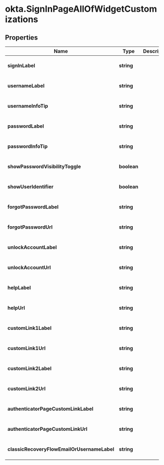 # okta.SignInPageAllOfWidgetCustomizations

## Properties

Name | Type | Description | Notes
------------ | ------------- | ------------- | -------------
**signInLabel** | **string** |  | [optional] [default to undefined]
**usernameLabel** | **string** |  | [optional] [default to undefined]
**usernameInfoTip** | **string** |  | [optional] [default to undefined]
**passwordLabel** | **string** |  | [optional] [default to undefined]
**passwordInfoTip** | **string** |  | [optional] [default to undefined]
**showPasswordVisibilityToggle** | **boolean** |  | [optional] [default to undefined]
**showUserIdentifier** | **boolean** |  | [optional] [default to undefined]
**forgotPasswordLabel** | **string** |  | [optional] [default to undefined]
**forgotPasswordUrl** | **string** |  | [optional] [default to undefined]
**unlockAccountLabel** | **string** |  | [optional] [default to undefined]
**unlockAccountUrl** | **string** |  | [optional] [default to undefined]
**helpLabel** | **string** |  | [optional] [default to undefined]
**helpUrl** | **string** |  | [optional] [default to undefined]
**customLink1Label** | **string** |  | [optional] [default to undefined]
**customLink1Url** | **string** |  | [optional] [default to undefined]
**customLink2Label** | **string** |  | [optional] [default to undefined]
**customLink2Url** | **string** |  | [optional] [default to undefined]
**authenticatorPageCustomLinkLabel** | **string** |  | [optional] [default to undefined]
**authenticatorPageCustomLinkUrl** | **string** |  | [optional] [default to undefined]
**classicRecoveryFlowEmailOrUsernameLabel** | **string** |  | [optional] [default to undefined]


